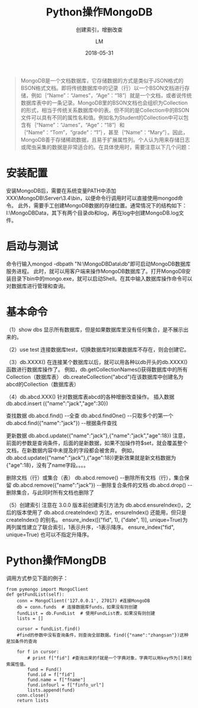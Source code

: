 ﻿---
layout:     post
title:      Python操作MongoDB
subtitle:   创建索引，增删改查
date:       2018-05-31
author:     LM
header-img: img/post-bg-PythonMongoDB.jpg
catalog: true
tags:
    - MongoDB
    - Python
---

>MongoDB是一个文档数据库，它存储数据的方式是类似于JSON格式的BSON格式文档。即将传统数据库中的记录（行）以一个BSON文档进行存储，例如｛“Name”：“James”，“Age”：“18”｝就是一个文档，或者说传统数据库表中的一条记录。MongoDB里的BSON文档也会组织为Collection的形式，相当于传统关系数据库中的表。但不同的是Collection中的BSON文件可以具有不同的属性名和值。例如名为Student的Collection中可以包含有｛“Name”：“James”，“Age”：“18”｝和｛“Name”：“Tom”，“grade”：“1”｝，甚至｛“Name”：“Mary”｝。因此，MongoDB善于存储稀疏数据，且易于扩展属性列。个人认为用来存储日志或爬虫采集的数据是非常适合的。在具体使用时，需要注意以下几个问题：

# 安装配置
安装MongoDB后，需要在系统变量PATH中添加XXX\MongoDB\Server\3.4\bin，以便命令行调用时可以直接使用mongod命令。
此外，需要手工创建MongoDB数据的存储位置。通常情况下的结构如下：I:\MongoDBData，其下有两个目录db和log，再在log中创建MongoDB.log文件。

# 启动与测试
命令行输入mongod -dbpath "N:\MongoDBData\db"即可启动MongoDB数据库服务进程。
此时，就可以用客户端来操作MongoDB数据库了。打开MongoDB安装目录下bin中的mongo.exe，就可以启动Shell。在其中输入数据库操作命令可以对数据库进行管理和查询。

# 基本命令

（1）show dbs    显示所有数据库，但是如果数据库里没有任何集合，是不展示出来的。

（2）use test 连接数据库test，切换数据库时如果数据库不存在，则会创建它。

（3）db.XXXX()     在连接某个数据库以后，就可以用各种以db开头的db.XXXX()函数进行数据库操作了。
例如，db.getCollectionNames()获得数据库中的所有Collection（数据库表）
db.createCollection("abcd")在该数据库中创建名为abcd的Collection（数据库表）

（4）db.abcd.XXX()   针对数据库表abcd的各种增删改查操作。
插入数据
db.abcd.insert ({"name":"jack","age":30})

查找数据
db.abcd.find()                  --全查
db.abcd.findOne()               --只取多个的第一个
 db.abcd.find({"name":"jack"})   --根据条件查找

更新数据
db.abcd.update({"name":"jack"},{"name":"jack","age":18})
注意，前面的参数是查询条件，后面的是新数据，如果不加操作符$set，就会覆盖整个文档，在新数据内容中未提及的字段都会被舍弃。
例如，db.abcd.update({"name":"jack"},{"age":18})更新效果就是新文档数据为{"age":18}，没有了name字段。。。。

删除文档（行）或集合（表）
db.abcd.remove()                --删除所有文档（行），集合保留
db.abcd.remove({"name":"jack"}) --删除复合条件的文档
db.abcd.drop()                  --删除集合，与此同时所有文档也删除了

（5）创建索引
注意在 3.0.0 版本前创建索引方法为 db.abcd.ensureIndex()，之后的版本使用了 db.abcd.createIndex() 方法，ensureIndex() 还能用，但只是 createIndex() 的别名。
ensure_index([("fid", 1), ("date", 1)], unique=True)为两列属性建立了联合索引，1表示升序，-1表示降序。
ensure_index("fid", unique=True)  也可以不指定升降序。

# Python操作MongDB
调用方式参见下面的例子：
```
from pymongo import MongoClient
def getFundList(self):  
	conn = MongoClient('127.0.0.1', 27017) #连接MongoDB
	db = conn.funds  # 连接数据库funds，如果没有则创建
	fundList = db.FundList  # 使用FundList表，如果没有则创建
	lists = []

	cursor = fundList.find() 
	#find的参数中没有查询条件，则查询全部数据。find({"name":"zhangsan"})这种是加条件的查询

	for f in cursor:  
		# print f["fid"] #查询出来的f就是一个字典对象，字典可以用key作为[]来检索属性值。
		fund = Fund()
		fund.id = f["fid"]
		fund.name = f["fname"]
		fund.infourl = f["finfo_url"]
		lists.append(fund)
	conn.close()
	return lists
```



